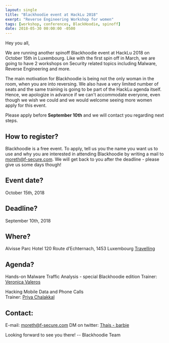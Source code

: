 ```yaml
---
layout: single
title: "Blackhoodie event at HackLu 2018"
exerpt: "Reverse Engineering Workshop for women"
tags: [workshop, conferences, BlackHoodie, spinoff]
date: 2018-05-30 00:00:00 -0500
---
```


Hey you all,

We are running another spinoff Blackhoodie event at HackLu 2018 on October 15th in Luxembourg. Like with the first spin off in March, we are going to have 2 workshops on Security related topics including  Malware, Reverse Engineering and more.

The main motivation for Blackhoodie is being not the only woman in the room, when you are into reversing. We also have a very limited number of seats and the same training is going to be part of the HackLu agenda itself. Hence, we apologize in advance if we can't accommodate everyone, even though we wish we could and we would welcome seeing more women apply for this event.

Please apply before __September 10th__ and we will contact you regarding next steps.

How to register?
---------------------------

Blackhoodie is a free event.
To apply, tell us you the name you want us to use and why you are interested in attending Blackhoodie by writing a mail to [moreth@f-secure.com](mailto:moreth@f-secure.com).
We will get back to you after the deadline - please give us some days though!

Event date?
---------------------------
October 15th, 2018

Deadline?
---------------------------
September 10th, 2018

Where?
---------------------------
Alvisse Parc Hotel
120 Route d’Echternach, 1453
Luxembourg
[Travelling](https://2018.hack.lu/info/)

Agenda?
---------------------------
Hands-on Malware Traffic Analysis - special Blackhoodie edition
Trainer: [Veronica Valeros](https://twitter.com/verovaleros)

Hacking Mobile Data and Phone Calls  
Trainer: [Priya Chalakkal](https://twitter.com/priyachalakkal)

Contact:
---------------------------
E-mail: [moreth@f-secure.com](mailto:moreth@f-secure.com)
DM on twitter: [Thaís - barbie](https://twitter.com/barbieauglend)


Looking forward to see you there!
-- Blackhoodie Team
